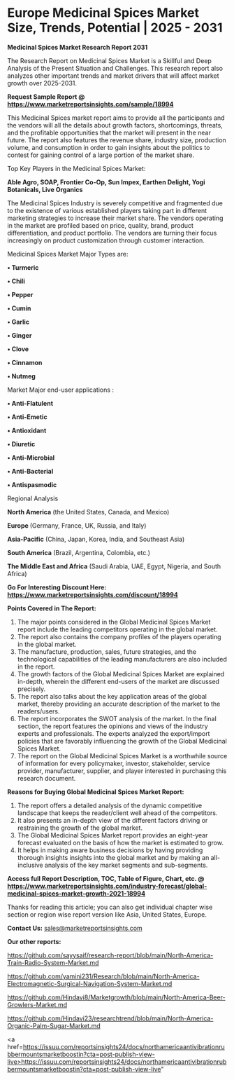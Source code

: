 # Europe Medicinal Spices Market Size, Trends, Potential | 2025 - 2031

<strong>Medicinal Spices Market Research Report 2031</strong>

The Research Report on Medicinal Spices Market is a Skillful and Deep Analysis of the Present Situation and Challenges. This research report also analyzes other important trends and market drivers that will affect market growth over 2025-2031.

<strong>Request Sample Report @ <a href=https://www.marketreportsinsights.com/sample/18994>https://www.marketreportsinsights.com/sample/18994</a></strong>

This Medicinal Spices market report aims to provide all the participants and the vendors will all the details about growth factors, shortcomings, threats, and the profitable opportunities that the market will present in the near future. The report also features the revenue share, industry size, production volume, and consumption in order to gain insights about the politics to contest for gaining control of a large portion of the market share.

Top Key Players in the Medicinal Spices Market:

<strong>Able Agro, SOAP, Frontier Co-Op, Sun Impex, Earthen Delight, Yogi Botanicals, Live Organics</strong>

The Medicinal Spices Industry is severely competitive and fragmented due to the existence of various established players taking part in different marketing strategies to increase their market share. The vendors operating in the market are profiled based on price, quality, brand, product differentiation, and product portfolio. The vendors are turning their focus increasingly on product customization through customer interaction.

Medicinal Spices Market Major Types are:

<strong>• Turmeric

• Chili

• Pepper

• Cumin

• Garlic

• Ginger

• Clove

• Cinnamon

• Nutmeg</strong>

Market Major end-user applications :

<strong>• Anti-Flatulent

• Anti-Emetic

• Antioxidant

• Diuretic

• Anti-Microbial

• Anti-Bacterial

• Antispasmodic</strong>

Regional Analysis

</u><strong><b>North America</b></strong> (the United States, Canada, and Mexico)

<strong><b>Europe </b></strong>(Germany, France, UK, Russia, and Italy)

<strong><b>Asia-Pacific</b></strong> (China, Japan, Korea, India, and Southeast Asia)

<strong><b>South America</b></strong> (Brazil, Argentina, Colombia, etc.)

<strong><b>The Middle East and Africa</b></strong> (Saudi Arabia, UAE, Egypt, Nigeria, and South Africa)

<strong>Go For Interesting Discount Here: <a href=https://www.marketreportsinsights.com/discount/18994>https://www.marketreportsinsights.com/discount/18994</a></strong>

<strong>Points Covered in The Report:</strong>
<ol>
  <li>The major points considered in the Global Medicinal Spices Market report include the leading competitors operating in the global market.</li>
  <li>The report also contains the company profiles of the players operating in the global market.</li>
  <li>The manufacture, production, sales, future strategies, and the technological capabilities of the leading manufacturers are also included in the report.</li>
  <li>The growth factors of the Global Medicinal Spices Market are explained in-depth, wherein the different end-users of the market are discussed precisely.</li>
  <li>The report also talks about the key application areas of the global market, thereby providing an accurate description of the market to the readers/users.</li>
  <li>The report incorporates the SWOT analysis of the market. In the final section, the report features the opinions and views of the industry experts and professionals. The experts analyzed the export/import policies that are favorably influencing the growth of the Global Medicinal Spices Market.</li>
  <li>The report on the Global Medicinal Spices Market is a worthwhile source of information for every policymaker, investor, stakeholder, service provider, manufacturer, supplier, and player interested in purchasing this research document.</li>
</ol>
<strong>Reasons for Buying Global Medicinal Spices Market Report:</strong>

<ol>
  <li>The report offers a detailed analysis of the dynamic competitive landscape that keeps the reader/client well ahead of the competitors.</li>
  <li>It also presents an in-depth view of the different factors driving or restraining the growth of the global market.</li>
  <li>The Global Medicinal Spices Market report provides an eight-year forecast evaluated on the basis of how the market is estimated to grow.</li>
  <li>It helps in making aware business decisions by having providing thorough insights insights into the global market and by making an all-inclusive analysis of the key market segments and sub-segments.</li>
</ol>
<strong>Access full Report Description, TOC, Table of Figure, Chart, etc. @ <a href=https://www.marketreportsinsights.com/industry-forecast/global-medicinal-spices-market-growth-2021-18994>https://www.marketreportsinsights.com/industry-forecast/global-medicinal-spices-market-growth-2021-18994</a></strong>


Thanks for reading this article; you can also get individual chapter wise section or region wise report version like Asia, United States, Europe.

<strong>Contact Us:</strong>
sales@marketreportsinsights.com

<strong>Our other reports:</strong>

<a href=https://github.com/sayysaif/research-report/blob/main/North-America-Train-Radio-System-Market.md>https://github.com/sayysaif/research-report/blob/main/North-America-Train-Radio-System-Market.md</a>

<a href=https://github.com/yamini231/Research/blob/main/North-America-Electromagnetic-Surgical-Navigation-System-Market.md>https://github.com/yamini231/Research/blob/main/North-America-Electromagnetic-Surgical-Navigation-System-Market.md</a>

<a href=https://github.com/Hindavi8/Marketgrowth/blob/main/North-America-Beer-Growlers-Market.md>https://github.com/Hindavi8/Marketgrowth/blob/main/North-America-Beer-Growlers-Market.md</a>

<a href=https://github.com/Hindavi23/researchtrend/blob/main/North-America-Organic-Palm-Sugar-Market.md>https://github.com/Hindavi23/researchtrend/blob/main/North-America-Organic-Palm-Sugar-Market.md</a>

<a href=https://issuu.com/reportsinsights24/docs/northamericaantivibrationrubbermountsmarketboostin?cta=post-publish-view-live>https://issuu.com/reportsinsights24/docs/northamericaantivibrationrubbermountsmarketboostin?cta=post-publish-view-live</a>"
